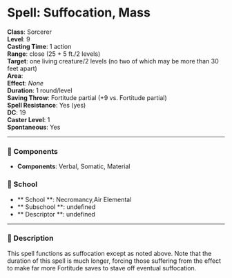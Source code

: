 
# Spell: Suffocation, Mass
**Class**: Sorcerer  
**Level**: 9  
**Casting Time**: 1 action  
**Range**: close (25 + 5 ft./2 levels)  
**Target**: one living creature/2 levels (no two of which may be more than 30 feet apart)  
**Area**:   
**Effect**: _None_  
**Duration**: 1 round/level  
**Saving Throw**: Fortitude partial (+9 vs. Fortitude partial)  
**Spell Resistance**: Yes (yes)  
**DC**: 19  
**Caster Level**: 1  
**Spontaneous**: Yes

---

### 🔮 Components
- **Components**: Verbal, Somatic, Material

### 🏫 School
- ** School **: Necromancy,Air Elemental
- ** Subschool **: undefined
- ** Descriptor **: undefined
---

### 📜 Description
This spell functions as suffocation except as noted above. Note that the duration of this spell is much longer, forcing those suffering from the effect to make far more Fortitude saves to stave off eventual suffocation.
